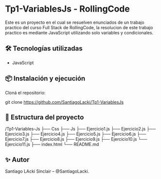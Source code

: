 # Tp1-VariablesJs - RollingCode

Este es un proyecto en el cual se resuelven enunciados de un trabajo practico del curso Full Stack de RollingCode, la resolucion de este trabajo practico es mediante JavaScript utilizando solo variables y condicionales.

## 🛠️ Tecnologías utilizadas

- JavaScript

## 📦 Instalación y ejecución

Cloná el repositorio: 

git clone https://github.com/SantiagoLacki/Tp1-VariablesJs

## 📁 Estructura del proyecto

/Tp1-Variables-Js
  ├── Css
  ├── Js
      ├── Ejercicio1.js
      ├── Ejercicio2.js
      ├── Ejercicio3.js
      ├── Ejercicio4.js
      ├── Ejercicio5.js
      ├── Ejercicio6.js
      ├── Ejercicio7.js
      ├── Ejercicio8.js
      ├── Ejercicio9.js
      ├── Ejercicio10.js
      └── Ejercicio11.js
  ├── index.html
  └── README.md

## ✨ Autor

Santiago LAcki Sinclair – @SantiagoLacki.